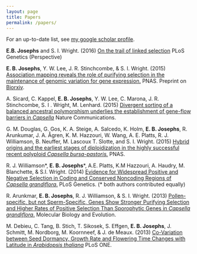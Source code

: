 ```yaml
---
layout: page
title: Papers
permalink: /papers/
---
```


For an up-to-date list, see [my google scholar profile](https://scholar.google.ca/citations?user=LeLjAToAAAAJ&hl=en).

**E.B. Josephs** and S. I. Wright. (2016) [On the trail of linked selection](http://journals.plos.org/plosgenetics/article?id=10.1371/journal.pgen.1006240) PLoS Genetics (Perspective)

**E. B. Josephs**, Y. W. Lee, J. R. Stinchcombe, & S. I. Wright. (2015) [Association mapping reveals the role of purifying selection in the maintenance of genomic variation for gene expression.](http://www.pnas.org/content/early/2015/11/23/1503027112)  PNAS.
Preprint on [Biorxiv](http://biorxiv.org/content/early/2015/09/21/015743).

A. Sicard, C. Kappel, **E. B. Josephs**, Y. W. Lee, C. Marona, J. R. Stinchcombe, S. I . Wright, M. Lenhard. (2015) [Divergent sorting of a balanced ancestral polymorphism underlies the establishment of gene-flow barriers in *Capsella*](http://www.nature.com/articles/ncomms8960) Nature Communications. 

G. M. Douglas, G. Gos, K. A. Steige, A. Salcedo, K. Holm, **E. B. Josephs**, R. Arunkumar, J. A. Ågren, K. M. Hazzouri, W. Wang, A. E. Platts, R. J. Williamson, B. Neuffer, M. Lascoux T. Slotte, and S. I. Wright. (2015) [Hybrid origins and the earliest stages of diploidization in the highly successful recent polyploid *Capsella bursa-pastoris.*](http://biorxiv.org/content/early/2015/09/21/015743) PNAS.

R. J. Williamson&#42;, **E. B. Josephs**&#42;, A.E. Platts, K.M Hazzouri, A. Haudry, M. Blanchette, & S.I. Wright. (2014) [Evidence for Widespread Positive and Negative Selection in Coding and Conserved Noncoding Regions of *Capsella grandiflora*.](http://journals.plos.org/plosgenetics/article?id=10.1371/journal.pgen.1004622) PLoS Genetics. (&#42; both authors contributed equally)

R. Arunkmar, **E. B. Josephs**, R. J. Williamson, & S. I. Wright. (2013) [Pollen-specific, but not Sperm-Specific, Genes Show Stronger Purifying Selection and Higher Rates of Positive Selection Than Sporophytic Genes in *Capsella grandiflora*.](http://mbe.oxfordjournals.org/content/30/11/2475.full) Molecular Biology and Evolution.

M. Debieu, C. Tang, B. Stich, T. Sikosek, S. Effgen, **E. B. Josephs**, J. Schmitt, M. Nordborg, M. Koornneef, & J. de Meaux. (2013) [Co-Variation between Seed Dormancy, Growth Rate and Flowering Time Changes with Latitude in *Arabidopsis thaliana*](http://journals.plos.org/plosone/article?id=10.1371/journal.pone.0061075) PLoS ONE.



